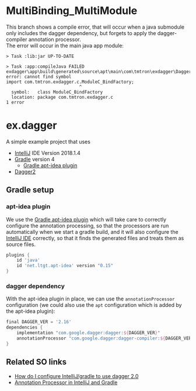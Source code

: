# MultiBinding_MultiModule

This branch shows a compile error, that will occur when a java submodule only includes the 
dagger dependency, but forgets to apply the dagger-compiler annotation processor.  
The error will occur in the main java app module: 
```
> Task :lib:jar UP-TO-DATE

> Task :app:compileJava FAILED
exdagger\app\build\generated\source\apt\main\com\tmtron\exdagger\DaggerMainComponent.java:7: error: cannot find symbol
import com.tmtron.exdagger.c.ModuleC_BindFactory;
                            ^
  symbol:   class ModuleC_BindFactory
  location: package com.tmtron.exdagger.c
1 error
```

# ex.dagger

A simple example project that uses
- [IntelliJ](https://www.jetbrains.com/idea/) IDE Version 2018.1.4
- [Gradle](https://gradle.org) version 4 
  - [Gradle apt-idea plugin](https://github.com/tbroyer/gradle-apt-plugin#intellij-idea)
- [Dagger2 ](https://google.github.io/dagger/)

## Gradle setup

### apt-idea plugin
We use the [Gradle apt-idea plugin](https://github.com/tbroyer/gradle-apt-plugin#intellij-idea) which will take 
care to correctly configure the annotation processing, so that the processors are run automatically when
we start a gradle build, and it will also configure the [IntelliJ IDE](https://www.jetbrains.com/idea/) correctly, so that 
it finds the generated files and treats them as source files.

```gradle
plugins {
    id 'java'
    id 'net.ltgt.apt-idea' version "0.15"
}
```
### dagger dependency
With the apt-idea plugin in place, we can use the `annotationProcessor`
configuration (we could also use the `apt` configuration which is added by the apt-idea plugin):

```gradle
final DAGGER_VER = '2.16'
dependencies {
    implementation "com.google.dagger:dagger:${DAGGER_VER}"
    annotationProcessor "com.google.dagger:dagger-compiler:${DAGGER_VER}"
}
```


## Related SO links
- [How do I configure IntelliJ/gradle to use dagger 2.0
](https://stackoverflow.com/a/50551416/6287240)
- [Annotation Processor in IntelliJ and Gradle
](https://stackoverflow.com/questions/42441844/annotation-processor-in-intellij-and-gradle)
